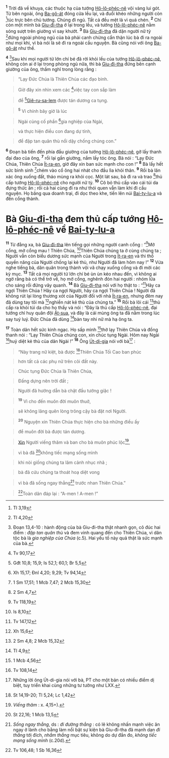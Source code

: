 <sup><b>1</b></sup> Trời đã về khuya, các thuộc hạ của tướng [Hô-lô-phéc-nê]() vội vàng lui gót. Từ bên ngoài, ông [Ba-gô-át]() đóng cửa lều lại, và đuổi khéo những người còn [^1*]túc trực bên chủ tướng. Chúng đi ngủ. Tất cả đều mệt lả vì quá chén. <sup><b>2</b></sup> Chỉ còn một mình bà [Giu-đi-tha]() ở lại trong lều, và tướng [Hô-lô-phéc-nê]() nằm sóng sượt trên giường vì say khướt. <sup><b>3</b></sup> Bà [Giu-đi-tha]() đã dặn người nữ tỳ [^2*]đứng ngoài phòng ngủ của bà phải canh chừng cẩn thận lúc bà đi ra ngoài như mọi khi, vì bà nói là sẽ đi ra ngoài cầu nguyện. Bà cũng nói với ông [Ba-gô-át]() như thế.

<sup><b>4</b></sup> [^1]Sau khi mọi người từ lớn chí bé đã rời khỏi lều của tướng [Hô-lô-phéc-nê](), không còn ai ở lại trong phòng ngủ nữa, thì bà [Giu-đi-tha]() đứng bên cạnh giường của ông, thầm nghĩ trong lòng rằng :


> “Lạy Đức Chúa là Thiên Chúa các đạo binh.
>


> Giờ đây xin nhìn xem các [^3*]việc tay con sắp làm
>


> để [^4*][Giê-ru-sa-lem]() được tán dương ca tụng.
>


> <sup><b>5</b></sup> Vì chính bây giờ là lúc
>


> Ngài củng cố phần [^5*]gia nghiệp của Ngài,
>


> và thực hiện điều con đang dự tính,
>


> để đập tan quân thù nổi dậy chống chúng con.”
>

<sup><b>6</b></sup> Đoạn bà tiến đến phía đầu giường của tướng [Hô-lô-phéc-nê](), gỡ lấy thanh đại đao của ông, <sup><b>7</b></sup> rồi lại gần giường, nắm lấy tóc ông. Bà nói : “Lạy Đức Chúa, Thiên Chúa [Ít-ra-en](), giờ đây xin ban sức mạnh cho con !” <sup><b>8</b></sup> Bà lấy hết sức bình sinh [^6*]chém vào cổ ông hai nhát cho đầu lìa khỏi thân. <sup><b>9</b></sup> Rồi bà lăn xác ông xuống đất, tháo mùng ra khỏi cọc. Một lát sau, bà đi ra và trao [^7*]thủ cấp tướng [Hô-lô-phéc-nê]() cho người nữ tỳ. <sup><b>10</b></sup> Cô bỏ thủ cấp vào cái túi da đựng thức ăn ; rồi cả hai cùng đi ra như thói quen vẫn làm khi đi cầu nguyện. Họ băng qua doanh trại, đi dọc theo khe, tiến lên núi [Bai-ty-lu-a]() và đến cổng thành.


# Bà [Giu-đi-tha]() đem thủ cấp tướng [Hô-lô-phéc-nê]() về [Bai-ty-lu-a]()
<sup><b>11</b></sup> Từ đằng xa, bà [Giu-đi-tha]() lên tiếng gọi những người canh cổng : “[^8*]Mở cổng, mở cổng mau ! Thiên Chúa, [^9*]Thiên Chúa chúng ta ở cùng chúng ta ; Người vẫn còn biểu dương sức mạnh của Người trong [Ít-ra-en]() và thi thố quyền năng của Người chống lại kẻ thù, như Người đã làm hôm nay !” <sup><b>12</b></sup> Vừa nghe tiếng bà, dân quân trong thành vội vã chạy xuống cổng và đi mời các kỳ mục. <sup><b>13</b></sup> Tất cả mọi người từ lớn chí bé ùn ùn kéo nhau đến, vì không ai ngờ rằng bà có thể trở về, họ mở cổng, nghênh đón hai người : nhóm lửa cho sáng rồi đứng vây quanh. <sup><b>14</b></sup> Bà [Giu-đi-tha]() nói với họ thật to : “[^10*]Hãy ca ngợi Thiên Chúa ! Hãy ca ngợi Người, hãy ca ngợi Thiên Chúa ! Người đã không rút lại lòng thương xót của Người đối với nhà [Ít-ra-en](), nhưng đêm nay đã dùng tay tôi mà [^11*]nghiền nát kẻ thù của chúng ta.” <sup><b>15</b></sup> Rồi bà lôi cái [^12*]thủ cấp ra khỏi túi da cho họ thấy và nói : “Đây là thủ cấp [Hô-lô-phéc-nê](), đại tướng chỉ huy quân đội [Át-sua](), và đây là cái mùng ông ta đã nằm trong lúc say tuý luý. Đức Chúa đã dùng [^13*]bàn tay nhi nữ mà hạ ông ta.

<sup><b>17</b></sup> Toàn dân hết sức kinh ngạc. Họ sấp mình [^15*]thờ lạy Thiên Chúa và đồng thanh nói : “Lạy Thiên Chúa chúng con, xin chúc tụng Ngài. Hôm nay Ngài [^16*]huỷ diệt kẻ thù của dân Ngài !” <sup><b>18</b></sup> Ông [Út-di-gia]() nói với bà[^3] :


> “Này trang nữ kiệt, bà được [^17*]Thiên Chúa Tối Cao ban phúc
>


> hơn tất cả các phụ nữ trên cõi đất này.
>


> Chúc tụng Đức Chúa là Thiên Chúa,
>


> Đấng dựng nên trời đất ;
>


> Người đã hướng dẫn bà chặt đầu tướng giặc !
>


> <sup><b>19</b></sup> Vì cho đến muôn đời muôn thuở,
>


> sẽ không lãng quên lòng trông cậy bà đặt nơi Người.
>


> <sup><b>20</b></sup> Nguyện xin Thiên Chúa thực hiện cho bà những điều ấy
>


> để muôn đời bà được tán dương.
>


> [Xin]() Người viếng thăm và ban cho bà muôn phúc lộc[^5],
>


> vì bà đã [^19*]không tiếc mạng sống mình
>


> khi nòi giống chúng ta lâm cảnh nhục nhã ;
>


> bà đã cứu chúng ta thoát hoạ diệt vong
>


> vì bà đã sống ngay thẳng[^6] trước nhan Thiên Chúa.”
>


> [^20*]Toàn dân đáp lại : “A-men ! A-men !”
>

[^1]: Đoạn 13,4-10 : hành động của bà Giu-đi-tha thật nhanh gọn, cô đúc hai điểm : *đập tan quân thù* và đem vinh quang đến cho Thiên Chúa, vì dân tộc bà là *gia nghiệp của Chúa* (c.5). Hai yếu tố này quả thật là sức mạnh của bà.
[^3]: Những lời ông Út-di-gia nói với bà, PT cho một bản có nhiều điểm dị biệt, tuy triển khai cùng những tư tưởng như LXX.
[^5]: *Viếng thăm* : x. 4,15+).
[^6]: *Sống ngay thẳng*, ds : *đi đường thẳng* : có lẽ không nhấn mạnh việc ăn ngay ở lành cho bằng làm nổi bật sự kiện bà Giu-đi-tha đã mạnh dạn *đi thẳng* tới đích, *nhắm thẳng* mục tiêu, không do dự đắn đo, *không tiếc mạng sống mình* (c.20d).
[^1*]: Tl 3,19
[^2*]: Tl 4,20
[^3*]: Tv 90,17
[^4*]: Gđt 10,8; 15,9; Is 52,1; 60,1; Br 5,5
[^5*]: Xh 15,17; Đnl 4,20; 9,29; Tv 94,14
[^6*]: 1 Sm 17,51; 1 Mcb 7,47; 2 Mcb 15,30
[^7*]: 2 Sm 4,7
[^8*]: Tv 118,19
[^9*]: Is 8,10
[^10*]: Tv 147,12
[^11*]: Xh 15,6
[^12*]: 2 Sm 4,8; 2 Mcb 15,32
[^13*]: Tl 4,9
[^15*]: 1 Mcb 4,56
[^16*]: Tv 108,14
[^17*]: St 14,19-20; Tl 5,24; Lc 1,42
[^19*]: St 22,16; 1 Mcb 13,5
[^20*]: Tv 106,48; 1 Sb 16,36